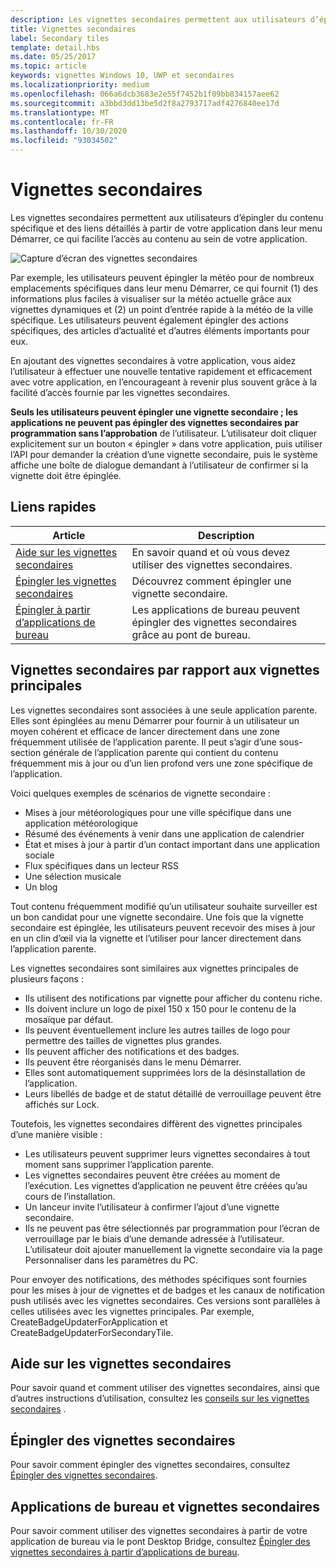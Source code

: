 ```yaml
---
description: Les vignettes secondaires permettent aux utilisateurs d’épingler du contenu spécifique et des liens détaillés à partir de votre application dans leur menu Démarrer, ce qui facilite l’accès au contenu au sein de votre application.
title: Vignettes secondaires
label: Secondary tiles
template: detail.hbs
ms.date: 05/25/2017
ms.topic: article
keywords: vignettes Windows 10, UWP et secondaires
ms.localizationpriority: medium
ms.openlocfilehash: 066a6dcb3683e2e55f7452b1f09bb834157aee62
ms.sourcegitcommit: a3bbd3dd13be5d2f8a2793717adf4276840ee17d
ms.translationtype: MT
ms.contentlocale: fr-FR
ms.lasthandoff: 10/30/2020
ms.locfileid: "93034502"
---
```

# <a name="secondary-tiles"></a>Vignettes secondaires


Les vignettes secondaires permettent aux utilisateurs d’épingler du contenu spécifique et des liens détaillés à partir de votre application dans leur menu Démarrer, ce qui facilite l’accès au contenu au sein de votre application.

![Capture d’écran des vignettes secondaires](images/secondarytiles.png)

Par exemple, les utilisateurs peuvent épingler la météo pour de nombreux emplacements spécifiques dans leur menu Démarrer, ce qui fournit (1) des informations plus faciles à visualiser sur la météo actuelle grâce aux vignettes dynamiques et (2) un point d’entrée rapide à la météo de la ville spécifique. Les utilisateurs peuvent également épingler des actions spécifiques, des articles d’actualité et d’autres éléments importants pour eux.

En ajoutant des vignettes secondaires à votre application, vous aidez l’utilisateur à effectuer une nouvelle tentative rapidement et efficacement avec votre application, en l’encourageant à revenir plus souvent grâce à la facilité d’accès fournie par les vignettes secondaires.

**Seuls les utilisateurs peuvent épingler une vignette secondaire ; les applications ne peuvent pas épingler des vignettes secondaires par programmation sans l’approbation** de l’utilisateur. L’utilisateur doit cliquer explicitement sur un bouton « épingler » dans votre application, puis utiliser l’API pour demander la création d’une vignette secondaire, puis le système affiche une boîte de dialogue demandant à l’utilisateur de confirmer si la vignette doit être épinglée.

## <a name="quick-links"></a>Liens rapides

| Article | Description |
| --- | --- |
| [Aide sur les vignettes secondaires](secondary-tiles-guidance.md) | En savoir quand et où vous devez utiliser des vignettes secondaires. |
| [Épingler les vignettes secondaires](secondary-tiles-pinning.md) | Découvrez comment épingler une vignette secondaire. |
| [Épingler à partir d’applications de bureau](secondary-tiles-desktop-pinning.md) | Les applications de bureau peuvent épingler des vignettes secondaires grâce au pont de bureau. |


## <a name="secondary-tiles-in-relation-to-primary-tiles"></a>Vignettes secondaires par rapport aux vignettes principales

Les vignettes secondaires sont associées à une seule application parente. Elles sont épinglées au menu Démarrer pour fournir à un utilisateur un moyen cohérent et efficace de lancer directement dans une zone fréquemment utilisée de l’application parente. Il peut s’agir d’une sous-section générale de l’application parente qui contient du contenu fréquemment mis à jour ou d’un lien profond vers une zone spécifique de l’application.

Voici quelques exemples de scénarios de vignette secondaire :

* Mises à jour météorologiques pour une ville spécifique dans une application météorologique
* Résumé des événements à venir dans une application de calendrier
* État et mises à jour à partir d’un contact important dans une application sociale
* Flux spécifiques dans un lecteur RSS
* Une sélection musicale
* Un blog

Tout contenu fréquemment modifié qu’un utilisateur souhaite surveiller est un bon candidat pour une vignette secondaire. Une fois que la vignette secondaire est épinglée, les utilisateurs peuvent recevoir des mises à jour en un clin d’œil via la vignette et l’utiliser pour lancer directement dans l’application parente.

Les vignettes secondaires sont similaires aux vignettes principales de plusieurs façons :

* Ils utilisent des notifications par vignette pour afficher du contenu riche.
* Ils doivent inclure un logo de pixel 150 x 150 pour le contenu de la mosaïque par défaut.
* Ils peuvent éventuellement inclure les autres tailles de logo pour permettre des tailles de vignettes plus grandes.
* Ils peuvent afficher des notifications et des badges.
* Ils peuvent être réorganisés dans le menu Démarrer.
* Elles sont automatiquement supprimées lors de la désinstallation de l’application.
* Leurs libellés de badge et de statut détaillé de verrouillage peuvent être affichés sur Lock.

Toutefois, les vignettes secondaires diffèrent des vignettes principales d’une manière visible :

* Les utilisateurs peuvent supprimer leurs vignettes secondaires à tout moment sans supprimer l’application parente.
* Les vignettes secondaires peuvent être créées au moment de l’exécution. Les vignettes d’application ne peuvent être créées qu’au cours de l’installation.
* Un lanceur invite l’utilisateur à confirmer l’ajout d’une vignette secondaire.
* Ils ne peuvent pas être sélectionnés par programmation pour l’écran de verrouillage par le biais d’une demande adressée à l’utilisateur. L’utilisateur doit ajouter manuellement la vignette secondaire via la page Personnaliser dans les paramètres du PC.

Pour envoyer des notifications, des méthodes spécifiques sont fournies pour les mises à jour de vignettes et de badges et les canaux de notification push utilisés avec les vignettes secondaires. Ces versions sont parallèles à celles utilisées avec les vignettes principales. Par exemple, CreateBadgeUpdaterForApplication et CreateBadgeUpdaterForSecondaryTile.


## <a name="guidance-on-secondary-tiles"></a>Aide sur les vignettes secondaires
Pour savoir quand et comment utiliser des vignettes secondaires, ainsi que d’autres instructions d’utilisation, consultez les [conseils sur les vignettes secondaires](secondary-tiles-guidance.md) .


## <a name="pinning-secondary-tiles"></a>Épingler des vignettes secondaires
Pour savoir comment épingler des vignettes secondaires, consultez [Épingler des vignettes secondaires](secondary-tiles-pinning.md).


## <a name="desktop-applications-and-secondary-tiles"></a>Applications de bureau et vignettes secondaires
Pour savoir comment utiliser des vignettes secondaires à partir de votre application de bureau via le pont Desktop Bridge, consultez [Épingler des vignettes secondaires à partir d’applications de bureau](secondary-tiles-desktop-pinning.md).
